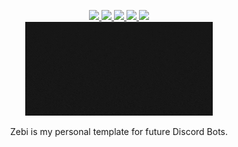 <p align="center">
  <a href="https://github.com/Technoweebs/zebi/graphs/contributors">
    <img src="https://img.shields.io/github/contributors/Technoweebs/zebi.svg?style=for-the-badge">
  </a>
  <a href="https://github.com/Technoweebs/zebi/graphs/commit-activity">
    <img src="https://img.shields.io/github/last-commit/Technoweebs/zebi?style=for-the-badge">
  </a>
  <a href="https://github.com/Technoweebs/zebi/stargazers">
    <img src="https://img.shields.io/github/stars/Technoweebs/zebi.svg?style=for-the-badge">
  </a>
  <a href="https://github.com/Technoweebs/zebi/issues">
    <img src="https://img.shields.io/github/issues/Technoweebs/zebi.svg?style=for-the-badge">
  </a>
  <a href="https://github.com/Technoweebs/zebi/blob/main/LICENSE.md">
    <img src="https://img.shields.io/github/license/Technoweebs/zebi.svg?style=for-the-badge">
  </a>
  <br>
  <a href="https://github.com/Technoweebs/zebi">
    <img src="assets/zebi.gif" alt="Logo" width="300" height="150">
  </a>

  <p align="center">
	Zebi is my personal template for future Discord Bots.
  </p>
</p>